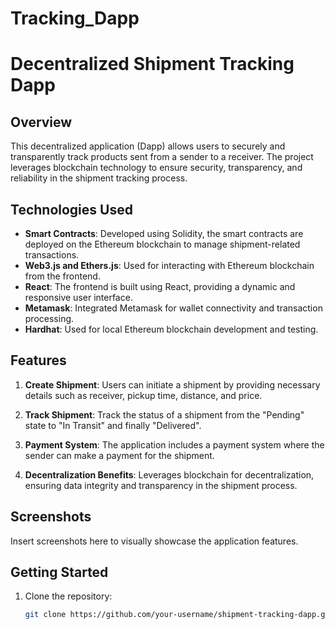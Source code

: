 # Tracking_Dapp

# Decentralized Shipment Tracking Dapp

## Overview

This decentralized application (Dapp) allows users to securely and transparently track products sent from a sender to a receiver. The project leverages blockchain technology to ensure security, transparency, and reliability in the shipment tracking process.

## Technologies Used

- **Smart Contracts**: Developed using Solidity, the smart contracts are deployed on the Ethereum blockchain to manage shipment-related transactions.
- **Web3.js and Ethers.js**: Used for interacting with Ethereum blockchain from the frontend.
- **React**: The frontend is built using React, providing a dynamic and responsive user interface.
- **Metamask**: Integrated Metamask for wallet connectivity and transaction processing.
- **Hardhat**: Used for local Ethereum blockchain development and testing.

## Features

1. **Create Shipment**: Users can initiate a shipment by providing necessary details such as receiver, pickup time, distance, and price.

2. **Track Shipment**: Track the status of a shipment from the "Pending" state to "In Transit" and finally "Delivered".

3. **Payment System**: The application includes a payment system where the sender can make a payment for the shipment.

4. **Decentralization Benefits**: Leverages blockchain for decentralization, ensuring data integrity and transparency in the shipment process.

## Screenshots

Insert screenshots here to visually showcase the application features.

## Getting Started

1. Clone the repository:

   ```bash
   git clone https://github.com/your-username/shipment-tracking-dapp.git
